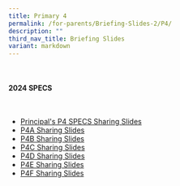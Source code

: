 ```yaml
---
title: Primary 4
permalink: /for-parents/Briefing-Slides-2/P4/
description: ""
third_nav_title: Briefing Slides
variant: markdown
---
```


<br>

#### **2024 SPECS**

<br>

* [Principal's P4 SPECS Sharing Slides](/files/2024_SPECS_P4_P_sharing_updated.pdf)
* [P4A Sharing Slides](/files/2024_SPECS_P4A.pdf)
* [P4B Sharing Slides](/files/2024_SPECS_P4B_compressed.pdf)
* [P4C Sharing Slides](/files/2024_SPECS_P4C.pdf)
* [P4D Sharing Slides](/files/2024_SPECS_P4D.pdf)
* [P4E Sharing Slides](/files/2024_SPECS_P4E.pdf)
* [P4F Sharing Slides](/files/2024_SPECS_P4F.pdf)

